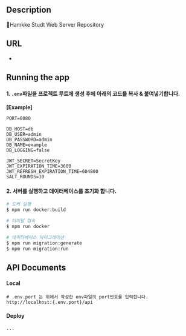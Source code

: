 ## Description

Hamkke Studt Web Server Repository

## URL
-

## Running the app

#### 1. `.env`파일을 프로젝트 루트에 생성 후에 아래의 코드를 복사 & 붙여넣기합니다.
<strong>[Example]</strong>
```.env
PORT=8080

DB_HOST=db
DB_USER=admin
DB_PASSWORD=admin
DB_NAME=example
DB_LOGGING=false

JWT_SECRET=SecretKey
JWT_EXPIRATION_TIME=3600
JWT_REFRESH_EXPIRATION_TIME=604800
SALT_ROUNDS=10
```

#### 2. 서버를 실행하고 데이터베이스를 초기화 합니다.

```bash
# 도커 실행
$ npm run docker:build

# 터미널 접속
$ npm run docker

# 데이터베이스 마이그레이션
$ npm run migration:generate
$ npm run migration:run
```

## API Documents

#### Local
```URL
# .env.port 는 위에서 작성한 env파일의 port번호를 입력합니다.
http://localhost:{.env.port}/api
```

#### Deploy
```URL
...
```
